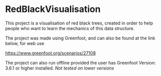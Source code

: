 # RedBlackVisualisation
This project is a visualisation of red black trees, created in order to help people who want to learn the mechanics of this data structure.

The project was made using Greenfoot, and can also be found at the link below, for web use

https://www.greenfoot.org/scenarios/27108

The project can also run offline provided the user has Greenfoot Version: 3.6.1 or higher installed. *Not tested on lower versions*
